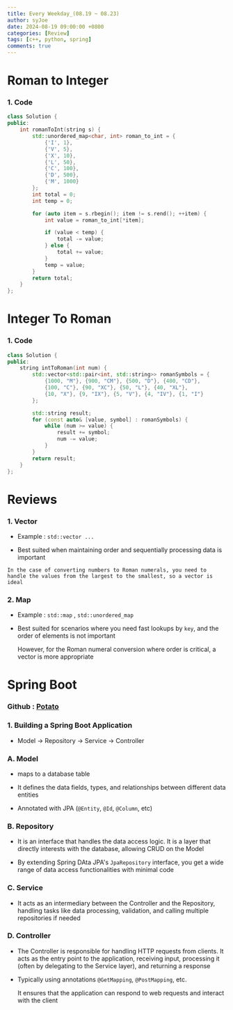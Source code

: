 ```yaml
---
title: Every Weekday_(08.19 ~ 08.23)
author: syJoe
date: 2024-08-19 09:00:00 +0800
categories: [Review]
tags: [c++, python, spring]
comments: true
---
```


# Roman to Integer

### 1. Code
```c++
class Solution {
public:
    int romanToInt(string s) {
        std::unordered_map<char, int> roman_to_int = {
            {'I', 1},
            {'V', 5},
            {'X', 10},
            {'L', 50},
            {'C', 100},
            {'D', 500},
            {'M', 1000}
        };
        int total = 0;
        int temp = 0;

        for (auto item = s.rbegin(); item != s.rend(); ++item) {
            int value = roman_to_int[*item];

            if (value < temp) {
                total -= value;
            } else {
                total += value;
            }
            temp = value;
        }
        return total;
    }
};
```

# Integer To Roman

### 1. Code
```c++
class Solution {
public:
    string intToRoman(int num) {
        std::vector<std::pair<int, std::string>> romanSymbols = {
            {1000, "M"}, {900, "CM"}, {500, "D"}, {400, "CD"},
            {100, "C"}, {90, "XC"}, {50, "L"}, {40, "XL"},
            {10, "X"}, {9, "IX"}, {5, "V"}, {4, "IV"}, {1, "I"}
        };

        std::string result;
        for (const auto& [value, symbol] : romanSymbols) {
            while (num >= value) {
                result += symbol;
                num -= value;
            }
        }
        return result;
    }
};
```

# Reviews

### **1. Vector**
   - Example : ```std::vector ...```
    
   - Best suited when maintaining order and sequentially processing data is important

    In the case of converting numbers to Roman numerals, you need to handle the values from the largest to the smallest, so a vector is ideal

### **2. Map**

   - Example : ```std::map``` , ```std::unordered_map```

   - Best suited for scenarios where you need fast lookups by `key`, and the order of elements is not important

        However, for the Roman numeral conversion where order is critical, a vector is more appropriate


# Spring Boot 

### Github : [Potato](https://github.com/TrioL1/potato)

### **1. Building a Spring Boot Application**

   - Model -> Repository -> Service -> Controller


### **A. Model**

   - maps to a database table

   - It defines the data fields, types, and relationships between different data entities

   - Annotated with JPA (`@Entity`, `@Id`, `@Column`, etc)

### **B. Repository**

   - It is an interface that handles the data access logic. It is a layer that directly interests with the database, allowing CRUD on the Model

   - By extending Spring DAta JPA's `JpaRepository` interface, you get a wide range of data access functionalities with minimal code

### **C. Service**

   - It acts as an intermediary between the Controller and the Repository, handling tasks like data processing, validation, and calling multiple repositories if needed

### **D. Controller**

   - The Controller is responsible for handling HTTP requests from clients. It acts as the entry point to the application, receiving input, processing it (often by delegating to the Service layer), and returning a response

   - Typically using annotations `@GetMapping`, `@PostMapping`, etc. 
    
        It ensures that the application can respond to web requests and interact with the client
